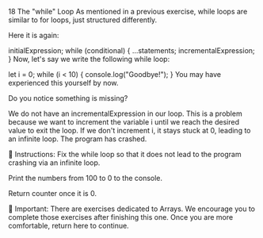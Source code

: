 18 The "while" Loop
As mentioned in a previous exercise, while loops are similar to for loops, just structured differently.

Here it is again:

initialExpression;
while (conditional) {
    ...statements;
    incrementalExpression;
}
Now, let's say we write the following while loop:

let i = 0;
while (i < 10) {
    console.log("Goodbye!");
}
You may have experienced this yourself by now.

Do you notice something is missing?

We do not have an incrementalExpression in our loop. This is a problem because we want to increment the variable i until we reach the desired value to exit the loop. If we don't increment i, it stays stuck at 0, leading to an infinite loop. The program has crashed.

📝 Instructions:
Fix the while loop so that it does not lead to the program crashing via an infinite loop.

Print the numbers from 100 to 0 to the console.

Return counter once it is 0.

🔎 Important:
There are exercises dedicated to Arrays. We encourage you to complete those exercises after finishing this one. Once you are more comfortable, return here to continue.